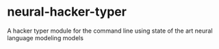 # neural-hacker-typer
A hacker typer module for the command line using state of the art neural language modeling models
